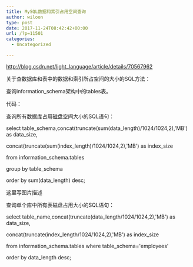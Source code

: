 ```yaml
---
title: MySQL数据和索引占用空间查询
author: wiloon
type: post
date: 2017-11-24T08:42:42+00:00
url: /?p=11501
categories:
  - Uncategorized

---
```

http://blog.csdn.net/light_language/article/details/70567962

关于查数据库和表中的数据和索引所占空间的大小的SQL方法：
  
查询information_schema架构中的tables表。
  
代码：
  
查询所有数据库占用磁盘空间大小的SQL语句：

select table\_schema,concat(truncate(sum(data\_length)/1024/1024,2),'MB') as data_size,
  
concat(truncate(sum(index\_length)/1024/1024,2),'MB') as index\_size
  
from information_schema.tables
  
group by table_schema
  
order by sum(data_length) desc;
  
这里写图片描述

查询单个库中所有表磁盘占用大小的SQL语句：

select table\_name,concat(truncate(data\_length/1024/1024,2),'MB') as data_size,
  
concat(truncate(index\_length/1024/1024,2),'MB') as index\_size
  
from information\_schema.tables where table\_schema='employees'
  
order by data_length desc;